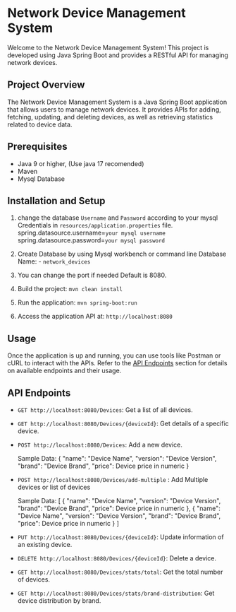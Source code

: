# Network Device Management System

Welcome to the Network Device Management System! This project is developed using Java Spring Boot and provides a RESTful API for managing network devices.

## Project Overview

The Network Device Management System is a Java Spring Boot application that allows users to manage network devices. It provides APIs for adding, fetching, updating, and deleting devices, as well as retrieving statistics related to device data.

## Prerequisites

- Java 9 or higher, (Use java 17 recomended)
- Maven
- Mysql Database 

## Installation and Setup

1. change the database `Username` and `Password` according to your mysql Credentials in `resources/application.properties` file.
    spring.datasource.username=`your mysql username`
    spring.datasource.password=`your mysql password`

2. Create Database by using Mysql workbench or command line 
   Database Name: - `network_devices`

3. You can change the port if needed Default is 8080. 

4. Build the project: `mvn clean install`
5. Run the application: `mvn spring-boot:run`
6. Access the application API at: `http://localhost:8080`

## Usage

Once the application is up and running, you can use tools like Postman or cURL to interact with the APIs. Refer to the [API Endpoints](api-endpoints) section for details on available endpoints and their usage.

## API Endpoints

- `GET http://localhost:8080/Devices`: Get a list of all devices.
- `GET http://localhost:8080/Devices/{deviceId}`: Get details of a specific device.
- `POST http://localhost:8080/Devices`: Add a new device.

   Sample Data: 
    {
        "name": "Device Name",
        "version": "Device Version",
        "brand": "Device Brand",
        "price": Device price in numeric 
    }
- `POST http://localhost:8080/Devices/add-multiple` : Add Multiple devices or list of devices

   Sample Data: 
    [
        {
            "name": "Device Name",
            "version": "Device Version",
            "brand": "Device Brand",
            "price": Device price in numeric 
        },
        {
            "name": "Device Name",
            "version": "Device Version",
            "brand": "Device Brand",
            "price": Device price in numeric 
        }
    ]
- `PUT http://localhost:8080/Devices/{deviceId}`: Update information of an existing device.
- `DELETE http://localhost:8080/Devices/{deviceId}`: Delete a device.
- `GET http://localhost:8080/Devices/stats/total`: Get the total number of devices.
- `GET http://localhost:8080/Devices/stats/brand-distribution`: Get device distribution by brand.

